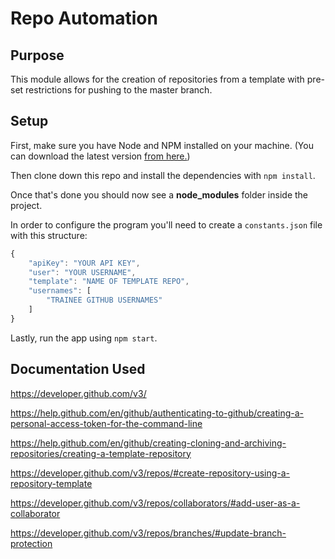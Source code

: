 # Repo Automation

## Purpose
This module allows for the creation of repositories from a template with pre-set restrictions for pushing to the master branch.

## Setup

First, make sure you have Node and NPM installed on your machine. (You can download the latest version [from here.](https://nodejs.org/en/))

Then clone down this repo and install the dependencies with `npm install`.

Once that's done you should now see a **node_modules** folder inside the project.

In order to configure the program you'll need to create a `constants.json` file with this structure:

```javascript
{
    "apiKey": "YOUR API KEY",
    "user": "YOUR USERNAME",
    "template": "NAME OF TEMPLATE REPO",
    "usernames": [
        "TRAINEE GITHUB USERNAMES"
    ]
}
```

Lastly, run the app using `npm start`.

## Documentation Used

https://developer.github.com/v3/

https://help.github.com/en/github/authenticating-to-github/creating-a-personal-access-token-for-the-command-line

https://help.github.com/en/github/creating-cloning-and-archiving-repositories/creating-a-template-repository

https://developer.github.com/v3/repos/#create-repository-using-a-repository-template

https://developer.github.com/v3/repos/collaborators/#add-user-as-a-collaborator

https://developer.github.com/v3/repos/branches/#update-branch-protection